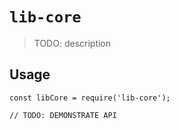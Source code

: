 # `lib-core`

> TODO: description

## Usage

```
const libCore = require('lib-core');

// TODO: DEMONSTRATE API
```
